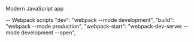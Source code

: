 Modern JavaScript app

-- Webpack scripts
"dev": "webpack --mode development",
"build": "webpack --mode production",
"webpack-start": "webpack-dev-server --mode development --open",
